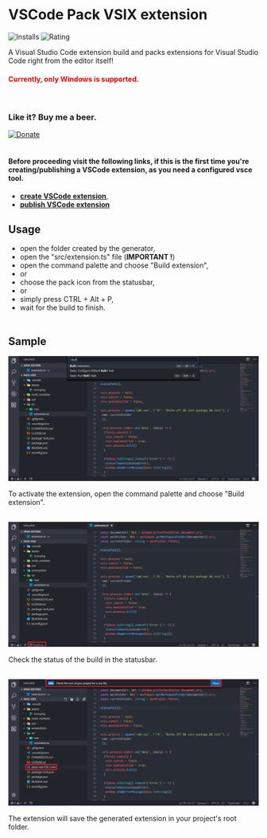 # VSCode Pack VSIX extension

![Installs](https://vsmarketplacebadge.apphb.com/installs/igordvlpr.pack-vsix?style=flat&color=2d97e3)
![Rating](https://vsmarketplacebadge.apphb.com/rating/igordvlpr.pack-vsix.svg?style=flat&color=2d97e3)

A Visual Studio Code extension build and packs extensions for Visual Studio Code right from the editor itself!

<h4 style="color: #F00">Currently, only Windows is supported.</h4>

<br>

### Like it? Buy me a beer.

[![Donate](https://img.shields.io/badge/Donate-PayPal-green.svg)](https://www.paypal.me/igorskyflyer)
<br><br>


#### Before proceeding visit the following links, if this is the first time you're creating/publishing a VSCode extension, as you need a configured vsce tool.

 * **[create VSCode extension](https://code.visualstudio.com/docs/extensions/example-hello-world)**,
 * **[publish VSCode extension](https://code.visualstudio.com/docs/extensions/publish-extension)**

## Usage

  * open the folder created by the generator,
  * open the "src/extension.ts" file (**IMPORTANT !**)
  * open the command palette and choose "Build extension",
  * or
  * choose the pack icon from the statusbar,
  * or
  * simply press CTRL + Alt + P,
  * wait for the build to finish.
<br><br>
## Sample

![Palette](https://github.com/igorskyflyer/vscode-pack-vsix/raw/master/screenshots/palette.png)

To activate the extension, open the command palette and choose "Build extension".
<br><br>

![Status](https://github.com/igorskyflyer/vscode-pack-vsix/raw/master/screenshots/status.png)

Check the status of the build in the statusbar.
<br><br>

![Built](https://github.com/igorskyflyer/vscode-pack-vsix/raw/master/screenshots/built.png)

The extension will save the generated extension in your project's root folder.
